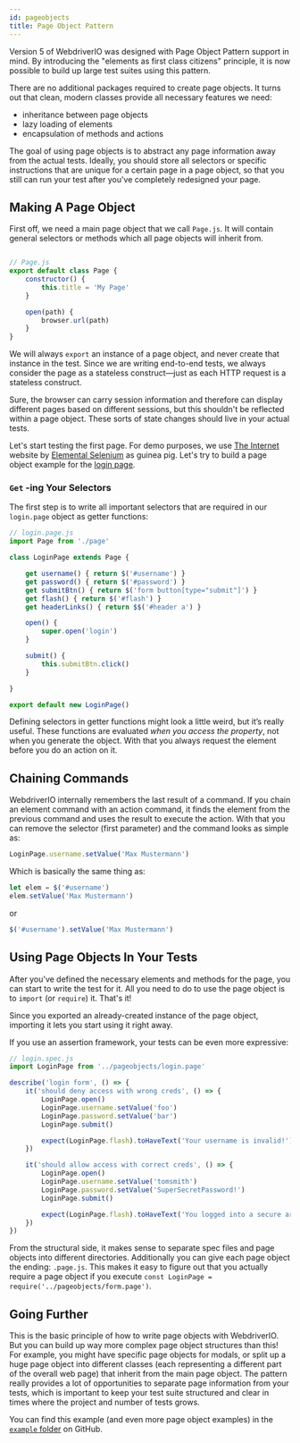 ```yaml
---
id: pageobjects
title: Page Object Pattern
---
```


Version 5 of WebdriverIO was designed with Page Object Pattern support in mind. By introducing the "elements as first class citizens" principle, it is now possible to build up large test suites using this pattern.

There are no additional packages required to create page objects. It turns out that clean, modern classes provide all necessary features we need:

- inheritance between page objects
- lazy loading of elements
- encapsulation of methods and actions

The goal of using page objects is to abstract any page information away from the actual tests. Ideally, you should store all selectors or specific instructions that are unique for a certain page in a page object, so that you still can run your test after you've completely redesigned your page.

## Making A Page Object

First off, we need a main page object that we call `Page.js`. It will contain general selectors or methods which all page objects will inherit from.

```js

// Page.js
export default class Page {
    constructor() {
        this.title = 'My Page'
    }

    open(path) {
        browser.url(path)
    }
}
```

We will always `export` an instance of a page object, and never create that instance in the test. Since we are writing end-to-end tests, we always consider the page as a stateless construct&mdash;just as each HTTP request is a stateless construct.

Sure, the browser can carry session information and therefore can display different pages based on different sessions, but this shouldn't be reflected within a page object. These sorts of state changes should live in your actual tests.

Let's start testing the first page. For demo purposes, we use [The Internet](http://the-internet.herokuapp.com) website by [Elemental Selenium](http://elementalselenium.com) as guinea pig. Let's try to build a page object example for the [login page](http://the-internet.herokuapp.com/login).

### `Get` -ing Your Selectors

The first step is to write all important selectors that are required in our `login.page` object as getter functions:

```js
// login.page.js
import Page from './page'

class LoginPage extends Page {

    get username() { return $('#username') }
    get password() { return $('#password') }
    get submitBtn() { return $('form button[type="submit"]') }
    get flash() { return $('#flash') }
    get headerLinks() { return $$('#header a') }

    open() {
        super.open('login')
    }

    submit() {
        this.submitBtn.click()
    }

}

export default new LoginPage()
```

Defining selectors in getter functions might look a little weird, but it’s really useful. These functions are evaluated _when you access the property_, not when you generate the object. With that you always request the element before you do an action on it.

## Chaining Commands

WebdriverIO internally remembers the last result of a command. If you chain an element command with an action command, it finds the element from the previous command and uses the result to execute the action. With that you can remove the selector (first parameter) and the command looks as simple as:

```js
LoginPage.username.setValue('Max Mustermann')
```

Which is basically the same thing as:

```js
let elem = $('#username')
elem.setValue('Max Mustermann')
```

or

```js
$('#username').setValue('Max Mustermann')
```

## Using Page Objects In Your Tests

After you've defined the necessary elements and methods for the page, you can start to write the test for it. All you need to do to use the page object is to `import` (or `require`) it. That's it!

Since you exported an already-created instance of the page object, importing it lets you start using it right away.

If you use an assertion framework, your tests can be even more expressive:

```js
// login.spec.js
import LoginPage from '../pageobjects/login.page'

describe('login form', () => {
    it('should deny access with wrong creds', () => {
        LoginPage.open()
        LoginPage.username.setValue('foo')
        LoginPage.password.setValue('bar')
        LoginPage.submit()

        expect(LoginPage.flash).toHaveText('Your username is invalid!')
    })

    it('should allow access with correct creds', () => {
        LoginPage.open()
        LoginPage.username.setValue('tomsmith')
        LoginPage.password.setValue('SuperSecretPassword!')
        LoginPage.submit()

        expect(LoginPage.flash).toHaveText('You logged into a secure area!')
    })
})
```

From the structural side, it makes sense to separate spec files and page objects into different directories. Additionally you can give each page object the ending: `.page.js`. This makes it easy to figure out that you actually require a page object if you execute `const LoginPage = require('../pageobjects/form.page')`.

## Going Further

This is the basic principle of how to write page objects with WebdriverIO. But you can build up way more complex page object structures than this! For example, you might have specific page objects for modals, or split up a huge page object into different classes (each representing a different part of the overall web page) that inherit from the main page object. The pattern really provides a lot of opportunities to separate page information from your tests, which is important to keep your test suite structured and clear in times where the project and number of tests grows.

You can find this example (and even more page object examples) in the [`example` folder](https://github.com/webdriverio/webdriverio/tree/master/examples/pageobject) on GitHub.
